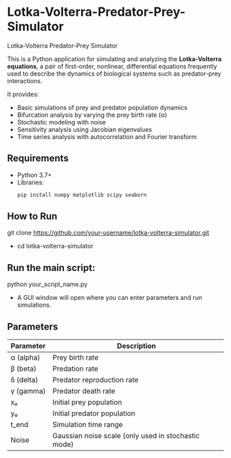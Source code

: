 # Lotka-Volterra-Predator-Prey-Simulator
Lotka-Volterra Predator-Prey Simulator

This is a Python application for simulating and analyzing the **Lotka-Volterra equations**, a pair of first-order, nonlinear, differential equations frequently used to describe the dynamics of biological systems such as predator-prey interactions.

It provides:
- Basic simulations of prey and predator population dynamics
- Bifurcation analysis by varying the prey birth rate (α)
- Stochastic modeling with noise
- Sensitivity analysis using Jacobian eigenvalues
- Time series analysis with autocorrelation and Fourier transform


##  Requirements

- Python 3.7+
- Libraries:
  ```bash
  pip install numpy matplotlib scipy seaborn

##  How to Run
git clone https://github.com/your-username/lotka-volterra-simulator.git
- cd lotka-volterra-simulator

## Run the main script:
python your_script_name.py
- A GUI window will open where you can enter parameters and run simulations.

## Parameters

| Parameter | Description                                         |
| --------- | --------------------------------------------------- |
| α (alpha) | Prey birth rate                                     |
| β (beta)  | Predation rate                                      |
| δ (delta) | Predator reproduction rate                          |
| γ (gamma) | Predator death rate                                 |
| x₀        | Initial prey population                             |
| y₀        | Initial predator population                         |
| t_end     | Simulation time range                                |
| Noise     | Gaussian noise scale (only used in stochastic mode) |

